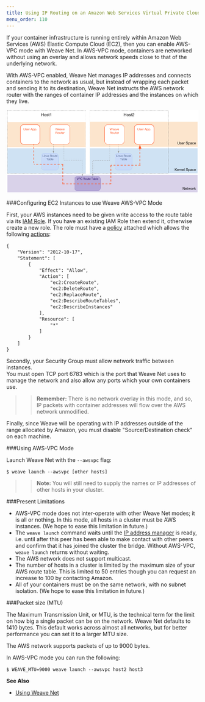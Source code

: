```yaml
---
title: Using IP Routing on an Amazon Web Services Virtual Private Cloud
menu_order: 110
---
```


If your container infrastructure is running entirely within Amazon Web Services (AWS) 
Elastic Compute Cloud (EC2), then you can enable AWS-VPC mode with Weave Net. In AWS-VPC mode, 
containers are networked without using an overlay and allows network speeds 
close to that of the underlying network.

With AWS-VPC enabled, Weave Net manages IP addresses and connects
containers to the network as usual, but instead of wrapping each packet and
sending it to its destination, Weave Net instructs the AWS network
router with the ranges of container IP addresses and the instances 
on which they live. 

![Weave Net AWS-VPC Mode](weave-net-awsvpc-1007x438.png)

###Configuring EC2 Instances to use Weave AWS-VPC Mode

First, your AWS instances need to be given write access to the route
table via its
[IAM Role](http://docs.aws.amazon.com/AWSEC2/latest/UserGuide/iam-roles-for-amazon-ec2.html).
If you have an existing IAM Role then extend it, otherwise create a
new role. The role must have a
[policy](http://docs.aws.amazon.com/AWSEC2/latest/UserGuide/iam-policies-for-amazon-ec2.html)
attached which allows the following
[actions](http://docs.aws.amazon.com/AWSEC2/latest/APIReference/API_Operations.html):


```
{
    "Version": "2012-10-17",
    "Statement": [
        {
            "Effect": "Allow",
            "Action": [
                "ec2:CreateRoute",
                "ec2:DeleteRoute",
                "ec2:ReplaceRoute",
                "ec2:DescribeRouteTables",
                "ec2:DescribeInstances"
            ],
            "Resource": [
                "*"
            ]
        }
    ]
}
```

Secondly, your Security Group must allow network traffic between instances.  
You must open TCP port 6783 which is the port that Weave Net uses to manage the network and also 
allow any ports which your own containers use. 

>>**Remember:** There is no network overlay in this mode, and so, IP packets with container
addresses will flow over the AWS network unmodified.

Finally, since Weave will be operating with IP addresses outside of the 
range allocated by Amazon, you must disable "Source/Destination check" on each machine.

###Using AWS-VPC Mode

Launch Weave Net with the `--awsvpc` flag:

    $ weave launch --awsvpc [other hosts]

 >>**Note:** You will still need to supply the names or IP addresses of other hosts in
your cluster.

###Present Limitations

- AWS-VPC mode does not inter-operate with other Weave Net modes; it
  is all or nothing.  In this mode, all hosts in a cluster must be AWS
  instances. (We hope to ease this limitation in future.)
- The `weave launch` command waits until the
  [IP address manager](/site//operational-guide/concepts.md#ip-address-manager-ipam)
  is ready, i.e. until after this peer has been able to make contact
  with other peers and confirm that it has joined the cluster the
  bridge.  Without AWS-VPC, `weave launch` returns without waiting.
- The AWS network does not support multicast.
- The number of hosts in a cluster is limited by the maximum size of
  your AWS route table.  This is limited to 50 entries though you
  can request an increase to 100 by contacting Amazon.
- All of your containers must be on the same network, with no subnet
  isolation. (We hope to ease this limitation in future.)

###Packet size (MTU)

The Maximum Transmission Unit, or MTU, is the technical term for the
limit on how big a single packet can be on the network. Weave Net
defaults to 1410 bytes. This default works across almost all networks, but for better 
performance you can set it to a larger MTU size. 

The AWS network supports packets of up to 9000 bytes.  

In AWS-VPC mode you can run the following:

    $ WEAVE_MTU=9000 weave launch --awsvpc host2 host3

**See Also**

 * [Using Weave Net](/site/using-weave.md)

